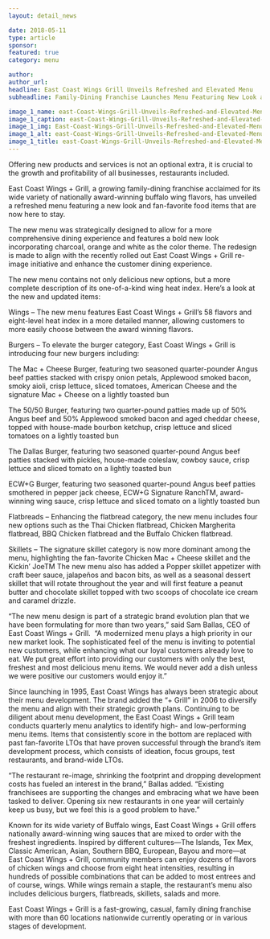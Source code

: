 ```yaml
---
layout: detail_news

date: 2018-05-11
type: article
sponsor:
featured: true
category: menu        

author:  
author_url: 
headline: East Coast Wings Grill Unveils Refreshed and Elevated Menu
subheadline: Family-Dining Franchise Launches Menu Featuring New Look and Fan Favorite Food Items

image_1_name: east-Coast-Wings-Grill-Unveils-Refreshed-and-Elevated-Menu-62438
image_1_caption: east-Coast-Wings-Grill-Unveils-Refreshed-and-Elevated-Menu-62438
image_1_img: East-Coast-Wings-Grill-Unveils-Refreshed-and-Elevated-Menu-62438.jpg
image_1_alt: east-Coast-Wings-Grill-Unveils-Refreshed-and-Elevated-Menu-62438
image_1_title: east-Coast-Wings-Grill-Unveils-Refreshed-and-Elevated-Menu-62438
---
```

	
Offering new products and services is not an optional extra, it is crucial to the growth and profitability of all businesses, restaurants included.

<!--more-->East Coast Wings + Grill, a growing family-dining franchise acclaimed for its wide variety of nationally award-winning buffalo wing flavors, has unveiled a refreshed menu featuring a new look and fan-favorite food items that are now here to stay.

The new menu was strategically designed to allow for a more comprehensive dining experience and features a bold new look incorporating charcoal, orange and white as the color theme. The redesign is made to align with the recently rolled out East Coast Wings + Grill re-image initiative and enhance the customer dining experience.

The new menu contains not only delicious new options, but a more complete description of its one-of-a-kind wing heat index. Here&rsquo;s a look at the new and updated items:

Wings &ndash; The new menu features East Coast Wings + Grill&rsquo;s 58 flavors and eight-level heat index in a more detailed manner, allowing customers to more easily choose between the award winning flavors.

Burgers &ndash; To elevate the burger category, East Coast Wings + Grill is introducing four new burgers including:

The Mac + Cheese Burger, featuring two seasoned quarter-pounder Angus beef patties stacked with crispy onion petals, Applewood smoked bacon, smoky aioli, crisp lettuce, sliced tomatoes, American Cheese and the signature Mac + Cheese on a lightly toasted bun

The 50/50 Burger, featuring two quarter-pound patties made up of 50% Angus beef and 50% Applewood smoked bacon and aged cheddar cheese, topped with house-made bourbon ketchup, crisp lettuce and sliced tomatoes on a lightly toasted bun

The Dallas Burger, featuring two seasoned quarter-pound Angus beef patties stacked with pickles, house-made coleslaw, cowboy sauce, crisp lettuce and sliced tomato on a lightly toasted bun

ECW+G Burger, featuring two seasoned quarter-pound Angus beef patties smothered in pepper jack cheese, ECW+G Signature RanchTM, award-winning wing sauce, crisp lettuce and sliced tomato on a lightly toasted bun

Flatbreads &ndash; Enhancing the flatbread category, the new menu includes four new options such as the Thai Chicken flatbread, Chicken Margherita flatbread, BBQ Chicken flatbread and the Buffalo Chicken flatbread.

Skillets &ndash; The signature skillet category is now more dominant among the menu, highlighting the fan-favorite Chicken Mac + Cheese skillet and the Kickin&rsquo; JoeTM The new menu also has added a Popper skillet appetizer with craft beer sauce, jalape&ntilde;os and bacon bits, as well as a seasonal dessert skillet that will rotate throughout the year and will first feature a peanut butter and chocolate skillet topped with two scoops of chocolate ice cream and caramel drizzle.

&ldquo;The new menu design is part of a strategic brand evolution plan that we have been formulating for more than two years,&rdquo; said Sam Ballas, CEO of East Coast Wings + Grill.&nbsp; &ldquo;A modernized menu plays a high priority in our new market look. The sophisticated feel of the menu is inviting to potential new customers, while enhancing what our loyal customers already love to eat. We put great effort into providing our customers with only the best, freshest and most delicious menu items. We would never add a dish unless we were positive our customers would enjoy it.&rdquo;

Since launching in 1995, East Coast Wings has always been strategic about their menu development. The brand added the &ldquo;+ Grill&rdquo; in 2006 to diversify the menu and align with their strategic growth plans. Continuing to be diligent about menu development, the East Coast Wings + Grill team conducts quarterly menu analytics to identify high- and low-performing menu items. Items that consistently score in the bottom are replaced with past fan-favorite LTOs that have proven successful through the brand&rsquo;s item development process, which consists of ideation, focus groups, test restaurants, and brand-wide LTOs.

&ldquo;The restaurant re-image, shrinking the footprint and dropping development costs has fueled an interest in the brand,&rdquo; Ballas added. &ldquo;Existing franchisees are supporting the changes and embracing what we have been tasked to deliver. Opening six new restaurants in one year will certainly keep us busy, but we feel this is a good problem to have.&rdquo;

Known for its wide variety of Buffalo wings, East Coast Wings + Grill offers nationally award-winning wing sauces that are mixed to order with the freshest ingredients. Inspired by different cultures&mdash;The Islands, Tex Mex, Classic American, Asian, Southern BBQ, European, Bayou and more&mdash;at East Coast Wings + Grill, community members can enjoy dozens of flavors of chicken wings and choose from eight heat intensities, resulting in hundreds of possible combinations that can be added to most entrees and of course, wings. While wings remain a staple, the restaurant&rsquo;s menu also includes delicious burgers, flatbreads, skillets, salads and more.&nbsp;

East Coast Wings + Grill is a fast-growing, casual, family dining franchise with more than 60 locations nationwide currently operating or in various stages of development.

&nbsp;